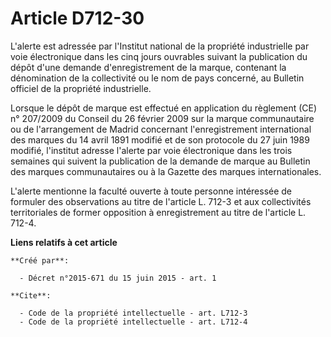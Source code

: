 # Article D712-30

L'alerte est adressée par l'Institut national de la propriété industrielle par voie électronique dans les cinq jours
ouvrables suivant la publication du dépôt d'une demande d'enregistrement de la marque, contenant la dénomination de la
collectivité ou le nom de pays concerné, au Bulletin officiel de la propriété industrielle. 

Lorsque le dépôt de marque est effectué en application du règlement (CE) n° 207/2009 du Conseil du 26 février 2009 sur la
marque communautaire ou de l'arrangement de Madrid concernant l'enregistrement international des marques du 14 avril 1891
modifié et de son protocole du 27 juin 1989 modifié, l'institut adresse l'alerte par voie électronique dans les trois
semaines qui suivent la publication de la demande de marque au Bulletin des marques communautaires ou à la Gazette des
marques internationales. 

L'alerte mentionne la faculté ouverte à toute personne intéressée de formuler des observations au titre de l'article L. 712-3
et aux collectivités territoriales de former opposition à enregistrement au titre de l'article L. 712-4.

**Liens relatifs à cet article**

	**Créé par**:

	  - Décret n°2015-671 du 15 juin 2015 - art. 1

	**Cite**:

	  - Code de la propriété intellectuelle - art. L712-3
	  - Code de la propriété intellectuelle - art. L712-4
